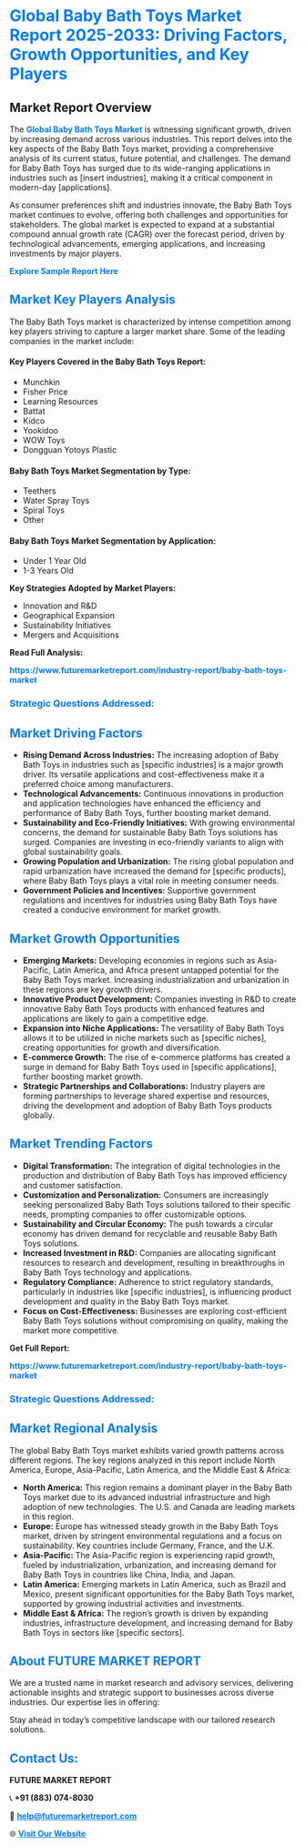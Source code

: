 <h1 style="color: #007BFF;">Global Baby Bath Toys Market Report 2025-2033: Driving Factors, Growth Opportunities, and Key Players</h1>

<section id="overview">
<h2>Market Report Overview</h2>
<p>The <a href="https://www.futuremarketreport.com/industry-report/baby-bath-toys-market" style="color: #007BFF; text-decoration: none;"><strong>Global Baby Bath Toys Market</strong></a> is witnessing significant growth, driven by increasing demand across various industries. This report delves into the key aspects of the Baby Bath Toys market, providing a comprehensive analysis of its current status, future potential, and challenges. The demand for Baby Bath Toys has surged due to its wide-ranging applications in industries such as [insert industries], making it a critical component in modern-day [applications].</p>
<p>As consumer preferences shift and industries innovate, the Baby Bath Toys market continues to evolve, offering both challenges and opportunities for stakeholders. The global market is expected to expand at a substantial compound annual growth rate (CAGR) over the forecast period, driven by technological advancements, emerging applications, and increasing investments by major players.</p>
</section>

<section id="overview">
<p><a href="https://www.futuremarketreport.com/request-sample/reportId=61796" style="color: #007BFF; text-decoration: none;"><strong>Explore Sample Report Here</strong></a></p>
</section>

<section id="key-players">
<h2 style="color: #007BFF;">Market Key Players Analysis</h2>
<p>The Baby Bath Toys market is characterized by intense competition among key players striving to capture a larger market share. Some of the leading companies in the market include:</p>
<h4>Key Players Covered in the Baby Bath Toys Report:</h4>
<ul><li>Munchkin</li><li>Fisher Price</li><li>Learning Resources</li><li>Battat</li><li>Kidco</li><li>Yookidoo</li><li>WOW Toys</li><li>Dongguan Yotoys Plastic</li></ul>
<h4>Baby Bath Toys Market Segmentation by Type:</h4>
<ul><li>Teethers</li><li>Water Spray Toys</li><li>Spiral Toys</li><li>Other</li></ul>

<h4>Baby Bath Toys Market Segmentation by Application:</h4>
<ul><li>Under 1 Year Old</li><li>1-3 Years Old</li></ul>
<p><strong>Key Strategies Adopted by Market Players:</strong></p>
<ul>
<li>Innovation and R&D</li>
<li>Geographical Expansion</li>
<li>Sustainability Initiatives</li>
<li>Mergers and Acquisitions</li>
</ul>
</section>

<section>
<p><strong>Read Full Analysis: </strong></p><a href="https://www.futuremarketreport.com/industry-report/baby-bath-toys-market" style="color: #007BFF; text-decoration: none;"><strong>https://www.futuremarketreport.com/industry-report/baby-bath-toys-market</strong></a>
<h3 style="color: #007BFF;">Strategic Questions Addressed:</h3>
</section>

<section id="driving-factors">
<h2 style="color: #007BFF;">Market Driving Factors</h2>
<ul>
<li><strong>Rising Demand Across Industries:</strong> The increasing adoption of Baby Bath Toys in industries such as [specific industries] is a major growth driver. Its versatile applications and cost-effectiveness make it a preferred choice among manufacturers.</li>
<li><strong>Technological Advancements:</strong> Continuous innovations in production and application technologies have enhanced the efficiency and performance of Baby Bath Toys, further boosting market demand.</li>
<li><strong>Sustainability and Eco-Friendly Initiatives:</strong> With growing environmental concerns, the demand for sustainable Baby Bath Toys solutions has surged. Companies are investing in eco-friendly variants to align with global sustainability goals.</li>
<li><strong>Growing Population and Urbanization:</strong> The rising global population and rapid urbanization have increased the demand for [specific products], where Baby Bath Toys plays a vital role in meeting consumer needs.</li>
<li><strong>Government Policies and Incentives:</strong> Supportive government regulations and incentives for industries using Baby Bath Toys have created a conducive environment for market growth.</li>
</ul>
</section>

<section id="growth-opportunities">
<h2 style="color: #007BFF;">Market Growth Opportunities</h2>
<ul>
<li><strong>Emerging Markets:</strong> Developing economies in regions such as Asia-Pacific, Latin America, and Africa present untapped potential for the Baby Bath Toys market. Increasing industrialization and urbanization in these regions are key growth drivers.</li>
<li><strong>Innovative Product Development:</strong> Companies investing in R&D to create innovative Baby Bath Toys products with enhanced features and applications are likely to gain a competitive edge.</li>
<li><strong>Expansion into Niche Applications:</strong> The versatility of Baby Bath Toys allows it to be utilized in niche markets such as [specific niches], creating opportunities for growth and diversification.</li>
<li><strong>E-commerce Growth:</strong> The rise of e-commerce platforms has created a surge in demand for Baby Bath Toys used in [specific applications], further boosting market growth.</li>
<li><strong>Strategic Partnerships and Collaborations:</strong> Industry players are forming partnerships to leverage shared expertise and resources, driving the development and adoption of Baby Bath Toys products globally.</li>
</ul>
</section>

<section id="trending-factors">
<h2 style="color: #007BFF;">Market Trending Factors</h2>
<ul>
<li><strong>Digital Transformation:</strong> The integration of digital technologies in the production and distribution of Baby Bath Toys has improved efficiency and customer satisfaction.</li>
<li><strong>Customization and Personalization:</strong> Consumers are increasingly seeking personalized Baby Bath Toys solutions tailored to their specific needs, prompting companies to offer customizable options.</li>
<li><strong>Sustainability and Circular Economy:</strong> The push towards a circular economy has driven demand for recyclable and reusable Baby Bath Toys solutions.</li>
<li><strong>Increased Investment in R&D:</strong> Companies are allocating significant resources to research and development, resulting in breakthroughs in Baby Bath Toys technology and applications.</li>
<li><strong>Regulatory Compliance:</strong> Adherence to strict regulatory standards, particularly in industries like [specific industries], is influencing product development and quality in the Baby Bath Toys market.</li>
<li><strong>Focus on Cost-Effectiveness:</strong> Businesses are exploring cost-efficient Baby Bath Toys solutions without compromising on quality, making the market more competitive.</li>
</ul>
</section>

<section>
<p><strong>Get Full Report: </strong></p><a href="https://www.futuremarketreport.com/industry-report/baby-bath-toys-market" style="color: #007BFF; text-decoration: none;"><strong>https://www.futuremarketreport.com/industry-report/baby-bath-toys-market</strong></a>
<h3 style="color: #007BFF;">Strategic Questions Addressed:</h3>
</section>


<section id="regional-analysis">
<h2 style="color: #007BFF;">Market Regional Analysis</h2>
<p>The global Baby Bath Toys market exhibits varied growth patterns across different regions. The key regions analyzed in this report include North America, Europe, Asia-Pacific, Latin America, and the Middle East & Africa:</p>
<ul>
<li><strong>North America:</strong> This region remains a dominant player in the Baby Bath Toys market due to its advanced industrial infrastructure and high adoption of new technologies. The U.S. and Canada are leading markets in this region.</li>
<li><strong>Europe:</strong> Europe has witnessed steady growth in the Baby Bath Toys market, driven by stringent environmental regulations and a focus on sustainability. Key countries include Germany, France, and the U.K.</li>
<li><strong>Asia-Pacific:</strong> The Asia-Pacific region is experiencing rapid growth, fueled by industrialization, urbanization, and increasing demand for Baby Bath Toys in countries like China, India, and Japan.</li>
<li><strong>Latin America:</strong> Emerging markets in Latin America, such as Brazil and Mexico, present significant opportunities for the Baby Bath Toys market, supported by growing industrial activities and investments.</li>
<li><strong>Middle East & Africa:</strong> The region’s growth is driven by expanding industries, infrastructure development, and increasing demand for Baby Bath Toys in sectors like [specific sectors].</li>
</ul>
</section>

<footer>
<h2 style="color: #007BFF;">About FUTURE MARKET REPORT</h2>
<p>We are a trusted name in market research and advisory services, delivering actionable insights and strategic support to businesses across diverse industries. Our expertise lies in offering:</p>

<p>Stay ahead in today’s competitive landscape with our tailored research solutions.</p>

<h2 style="color: #007BFF;">Contact Us:</h2>
<p><strong>FUTURE MARKET REPORT</strong></p>
<p>📞 <strong>+91 (883) 074-8030</strong></p>
<p>📧 <strong><a href="mailto:help@futuremarketreport.com" style="color: #007BFF;">help@futuremarketreport.com</a></strong></p>
<p>🌐 <strong><a href="https://www.futuremarketreport.com/" style="color: #007BFF;">Visit Our Website</a></strong></p>
</footer>